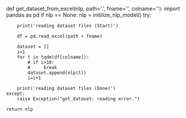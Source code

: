 def get_dataset_from_excel(nlp, path='.', fname='', colname=''):
    import pandas as pd
    if nlp == None:
      nlp = initilize_nlp_model()
    try:
        
        print('reading dataset files (Start)')

        df = pd.read_excel(path + fname)

        dataset = []
        i=1
        for t in tqdm(df[colname]):
            # if i>10:
            #     break
            dataset.append(nlp(t))
            i=i+1

        print('reading dataset files (Done)')
    except:
        raise Exception("get_dataset: reading error.")

    return nlp
